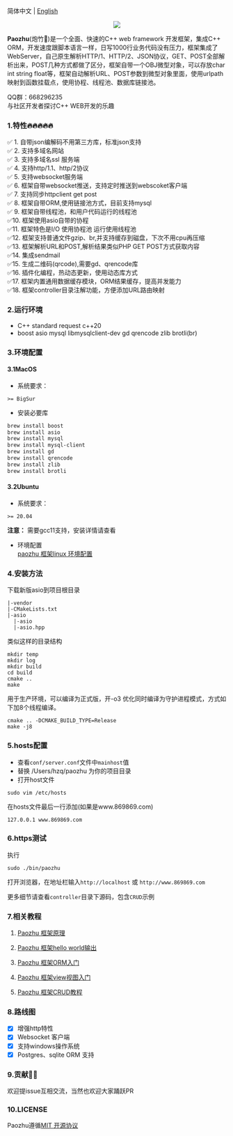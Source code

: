 简体中文 | [English](README_EN.md)

<div align="center">
<img src="https://www.paozhu.org/images/logo.svg">
</div>

**Paozhu**(炮竹🧨)是一个全面、快速的C++ web framework 开发框架，集成C++ ORM，开发速度跟脚本语言一样，日写1000行业务代码没有压力，框架集成了WebServer，自己原生解析HTTP/1、HTTP/2、JSON协议，GET、POST全部解析出来，POST几种方式都做了区分，框架自带一个OBJ微型对象，可以存放char
int string float等，框架自动解析URL、POST参数到微型对象里面，使用urlpath映射到函数挂载点，使用协程、线程池、数据库链接池。

QQ群：668296235  
与社区开发者探讨C++ WEB开发的乐趣

### 1.特性🔥🔥🔥🔥🔥

✅ 1. 自带json编解码不用第三方库，标准json支持  
✅ 2. 支持多域名网站  
✅ 3. 支持多域名ssl 服务端  
✅ 4. 支持http/1.1、http/2协议  
✅ 5. 支持websocket服务端  
✅ 6. 框架自带websocket推送，支持定时推送到webscoket客户端  
✅ 7. 支持同步httpclient get post  
✅ 8. 框架自带ORM,使用链接池方式，目前支持mysql  
✅ 9. 框架自带线程池，和用户代码运行的线程池  
✅10. 框架使用asio自带的协程  
✅11. 框架特色是I/O 使用协程池 运行使用线程池  
✅12. 框架支持普通文件gzip、br,并支持缓存到磁盘，下次不用cpu再压缩  
✅13. 框架解析URL和POST,解析结果类似PHP GET POST方式获取内容  
✅14. 集成sendmail  
✅15. 生成二维码(qrcode),需要gd、qrencode库  
✅16. 插件化编程，热动态更新，使用动态库方式  
✅17. 框架内置通用数据缓存模块，ORM结果缓存，提高并发能力  
✅18. 框架controller目录注解功能，方便添加URL路由映射  


### 2.运行环境

- C++ standard request c++20
- boost asio mysql libmysqlclient-dev gd qrencode
  zlib brotli(br)

### 3.环境配置

#### 3.1MacOS

- 系统要求：

```
>= BigSur
```

- 安装必要库

```bash
brew install boost
brew install asio
brew install mysql
brew install mysql-client
brew install gd
brew install qrencode
brew install zlib
brew install brotli
```

#### 3.2Ubuntu

- 系统要求：

```
>= 20.04
```

**注意：** 需要gcc11支持，安装详情请查看

- 环境配置  
  [paozhu 框架linux 环境配置](https://github.com/hggq/paozhu/wiki/linux-%E7%8E%AF%E5%A2%83%E9%85%8D%E7%BD%AE)

### 4.安装方法

下载新版asio到项目根目录
```shell
|-vendor
|-CMakeLists.txt
|-asio
  |-asio
  |-asio.hpp
````
类似这样的目录结构


```shell
mkdir temp
mkdir log
mkdir build
cd build
cmake ..
make
```

用于生产环境，可以编译为正式版，开-o3 优化同时编译为守护进程模式，方式如下加8个线程编译。

```shell
cmake .. -DCMAKE_BUILD_TYPE=Release
make -j8
```


### 5.hosts配置

- 查看`conf/server.conf`文件中`mainhost`值
- 替换 /Users/hzq/paozhu 为你的项目目录
- 打开host文件

```shell
sudo vim /etc/hosts
```

在hosts文件最后一行添加(如果是www.869869.com)

```text
127.0.0.1 www.869869.com
```

### 6.https测试

执行

```shell
sudo ./bin/paozhu 
```

打开浏览器，在地址栏输入`http://localhost` 或 `http://www.869869.com`


更多细节请查看`controller`目录下源码，包含`CRUD`示例

### 7.相关教程

1. [Paozhu 框架原理](https://github.com/hggq/paozhu/wiki/paozhu-cpp-web-framework-%E6%A1%86%E6%9E%B6%E5%8E%9F%E7%90%86)

2. [Paozhu 框架hello world输出](https://github.com/hggq/paozhu/wiki/paozhu-%E6%A1%86%E6%9E%B6hello-world)

3. [Paozhu 框架ORM入门](https://github.com/hggq/paozhu/wiki/paozhu-%E6%A1%86%E6%9E%B6ORM%E5%85%A5%E9%97%A8)

4. [Paozhu 框架view视图入门](https://github.com/hggq/paozhu/wiki/paozhu-%E6%A1%86%E6%9E%B6view-%E8%A7%86%E5%9B%BE%E5%85%A5%E9%97%A8)

5. [Paozhu 框架CRUD教程](https://github.com/hggq/paozhu/wiki/paozhu-%E6%A1%86%E6%9E%B6-CRUD-%E6%95%99%E7%A8%8B)

### 8.路线图

* [x] 增强http特性
* [x] Websocket 客户端
* [x] 支持windows操作系统
* [x] Postgres、sqlite ORM 支持

### 9.贡献👏👋

欢迎提issue互相交流，当然也欢迎大家踊跃PR

### 10.LICENSE

Paozhu遵循[MIT 开源协议](LICENSE)
